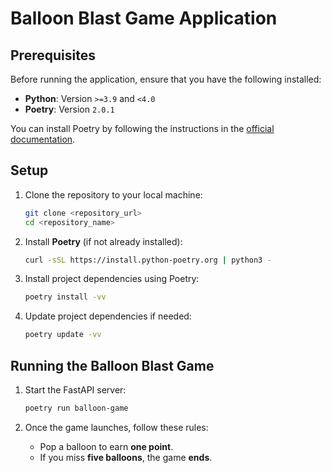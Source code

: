 # Balloon Blast Game Application

## Prerequisites

Before running the application, ensure that you have the following installed:

- **Python**: Version `>=3.9` and `<4.0`
- **Poetry**: Version `2.0.1`

You can install Poetry by following the instructions in the [official documentation](https://python-poetry.org/docs/#installation).

## Setup

1. Clone the repository to your local machine:

    ```bash
    git clone <repository_url>
    cd <repository_name>
    ```

2. Install **Poetry** (if not already installed):

    ```bash
    curl -sSL https://install.python-poetry.org | python3 -
    ```

3. Install project dependencies using Poetry:

    ```bash
    poetry install -vv
    ```

4. Update project dependencies if needed:

    ```bash
    poetry update -vv
    ```

## Running the Balloon Blast Game

1. Start the FastAPI server:

    ```bash
    poetry run balloon-game
    ```

2. Once the game launches, follow these rules:

    - Pop a balloon to earn **one point**.
    - If you miss **five balloons**, the game **ends**.
